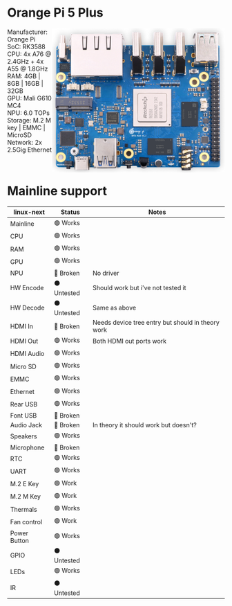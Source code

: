 # Orange Pi 5 Plus
<img align="right" src="https://github.com/System64fumo/linux/blob/main/assets/orangepi-5-plus.png" width="400">

Manufacturer: Orange Pi<br/>
SoC: RK3588<br/>
CPU: 4x A76 @ 2.4GHz + 4x A55 @ 1.8GHz<br/>
RAM: 4GB | 8GB | 16GB | 32GB<br/>
GPU: Mali G610 MC4<br/>
NPU: 6.0 TOPs<br/>
Storage: M.2 M key | EMMC | MicroSD<br/>
Network: 2x 2.5Gig Ethernet<br/>

<br/>

# Mainline support
| linux-next   | Status      | Notes                                             |
|--------------|-------------|---------------------------------------------------|
| Mainline     | 🟢 Works    |                                                   |
| CPU          | 🟢 Works    |                                                   |
| RAM          | 🟢 Works    |                                                   |
| GPU          | 🟢 Works    |                                                   |
| NPU          | 🔴 Broken   | No driver                                         |
| HW Encode    | ⚫ Untested | Should work but i've not tested it                |
| HW Decode    | ⚫ Untested | Same as above                                     |
| HDMI In      | 🔴 Broken   | Needs device tree entry but should in theory work |
| HDMI Out     | 🟢 Works    | Both HDMI out ports work                          |
| HDMI Audio   | 🟢 Works    |                                                   |
| Micro SD     | 🟢 Works    |                                                   |
| EMMC         | 🟢 Works    |                                                   |
| Ethernet     | 🟢 Works    |                                                   |
| Rear USB     | 🟢 Works    |                                                   |
| Font USB     | 🔴 Broken   |                                                   |
| Audio Jack   | 🔴 Broken   | In theory it should work but doesn't?             |
| Speakers     | 🟢 Works    |                                                   |
| Microphone   | 🔴 Broken   |                                                   |
| RTC          | 🟢 Works    |                                                   |
| UART         | 🟢 Works    |                                                   |
| M.2 E Key    | 🟢 Work     |                                                   |
| M.2 M Key    | 🟢 Work     |                                                   |
| Thermals     | 🟢 Works    |                                                   |
| Fan control  | 🟢 Work     |                                                   |
| Power Button | 🟢 Works    |                                                   |
| GPIO         | ⚫ Untested |                                                   |
| LEDs         | 🟢 Works    |                                                   |
| IR           | ⚫ Untested |                                                   |
